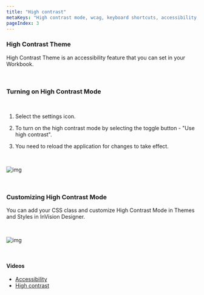 ```yaml
---
title: "High contrast"
metaKeys: "High contrast mode, wcag, keyboard shortcuts, accessibility, hotkeys"
pageIndex: 3
---
```


### High Contrast Theme

High Contrast Theme is an accessibility feature that you can set in your Workbook.

<br/>

### Turning on High Contrast Mode

<br/>

1. Select the settings icon.

2. To turn on the high contrast mode by selecting the toggle button - "Use high contrast". 

3. You need to reload the application for changes to take effect.

<br/>

![img](https://profitbasedocs.blob.core.windows.net/images/highcontrast.png)

<br/>

### Customizing High Contrast Mode

You can add your CSS class and customize High Contrast Mode in Themes and Styles in InVision Designer.

<br/>

![img](https://profitbasedocs.blob.core.windows.net/images/highcontrast2.png)

<br/>


#### Videos

- [Accessibility](../../videos/accessibility.md)
- [High contrast](https://profitbasedocs.blob.core.windows.net/videos/Accessibiblity%20-%20high%20contrast.mp4)